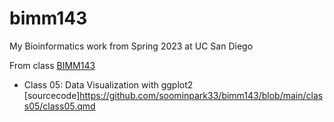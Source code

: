 # bimm143
My Bioinformatics work from Spring 2023 at UC San Diego

From class [BIMM143](https://bioboot.github.io/bimm143_S23/)

- Class 05: Data Visualization with ggplot2 [sourcecode]https://github.com/soominpark33/bimm143/blob/main/class05/class05.qmd
